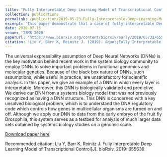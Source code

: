 ```yaml
---
title: "Fully Interpretable Deep Learning Model of Transcriptional Control"
collection: publications
permalink: /publication/2019-05-23-Fully-Interpretable-Deep-Learning-Model-of-Transcriptional-Control
excerpt: 'This paper demonstrate that a case of fully interpretable Deep Learning Model which is '
date: 2020-07-15
venue: 'ISMB 2020'
paperurl: 'https://www.biorxiv.org/content/biorxiv/early/2019/05/31/655639.full.pdf'
citation: 'Liu Y, Barr K, Reinitz J. (2019). &quot;Fully Interpretable Deep Learning Model of Transcriptional Control[J].&quot; <i> Submitted </i>. 1(3).'
---
```

The universal expressibility assumption of Deep Neural Networks (DNNs) is the key motivation behind recent work in the system biology community to employ DNNs to solve important problems in functional genomics and molecular genetics. Because of the black box nature of DNNs, such assumptions, while useful in practice, are unsatisfactory for scientific analysis. In this paper, we give an example of a DNN in which every layer is interpretable. Moreover, this DNN is biologically validated and predictive. We derive our DNN from a systems biology model that was not previously recognized as having a DNN structure. This DNN is concerned with a key unsolved biological problem, which is to understand the DNA regulatory code which controls how genes in multicellular organisms are turned on and off. Although we apply our DNN to data from the early embryo of the fruit fly Drosophila, this system serves as a testbed for analysis of much larger data sets obtained by systems biology studies on a genomic scale.

[Download paper here](https://www.biorxiv.org/content/biorxiv/early/2019/05/31/655639.full.pdf)

Recommended citation: Liu Y, Barr K, Reinitz J. Fully Interpretable Deep Learning Model of Transcriptional Control[J]. bioRxiv, 2019: 655639.
